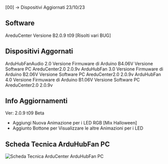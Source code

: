 [00] -> Dispositivi Aggiornati  23/10/23  

## Software
AreduCenter  Versione B2.0.9 t09 [Risolti vari BUG]  

## Dispositivi Aggornati                              
ArduHubFanAudio 2.0 Versione Firmuware di Arduino B4.06V Versione Software PC AreduCenter2.0 2.0.9v 
     ArduHubFan 3.0 Versione Firmuware di Arduino B2.06V Versione Software PC AreduCenter2.0 2.0.9v 
     ArduHubFan 4.0 Versione Firmuware di Arduino B1.06V Versione Software PC AreduCenter2.0 2.0.9v

## Info Aggiornamenti
Ver: 2.0.9 t09 Beta
- Aggiungi Nuova Animazione per i LED RGB [Mix Halloween]
- Aggiunto Bottone per Visualizzare le altre Animazioni per i LED

## Scheda Tecnica ArduHubFan PC
![Scheda Tecnica ArduCenter ArduHubFan PC](https://user-images.githubusercontent.com/76437833/226737407-9d30d4f6-7207-4f55-8824-64b31325b2ff.png)
